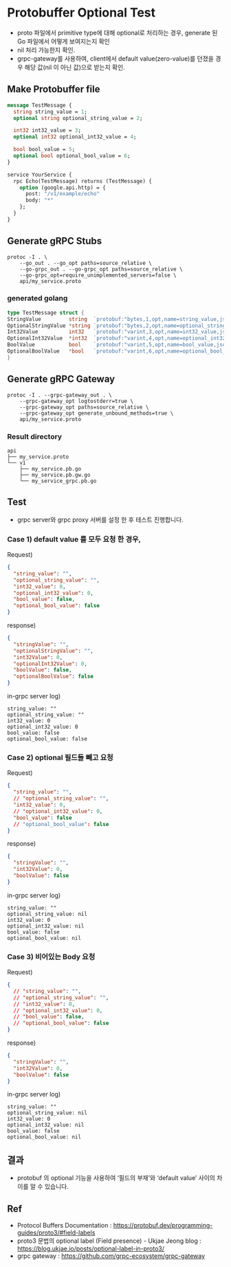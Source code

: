 # Protobuffer Optional Test

- proto 파일에서 primitive type에 대해 optional로 처리하는 경우, generate 된 Go 파일에서 어떻게 보여지는지 확인
- nil 처리 가능한지 확인.
- grpc-gateway를 사용하여, client에서 default value(zero-value)를 던졌을 경우 해당 값(nil 이 아닌 값)으로 받는지 확인.

## Make Protobuffer file

```protobuf
message TestMessage {
  string string_value = 1;
  optional string optional_string_value = 2;

  int32 int32_value = 3;
  optional int32 optional_int32_value = 4;

  bool bool_value = 5;
  optional bool optional_bool_value = 6;
}

service YourService {
  rpc Echo(TestMessage) returns (TestMessage) {
    option (google.api.http) = {
      post: "/v1/example/echo"
      body: "*"
    };
  }
}
```

## Generate gRPC Stubs

```shell
protoc -I . \
    --go_out . --go_opt paths=source_relative \
    --go-grpc_out . --go-grpc_opt paths=source_relative \
    --go-grpc_opt=require_unimplemented_servers=false \
    api/my_service.proto
```

### generated golang

```go
type TestMessage struct {
StringValue         string  `protobuf:"bytes,1,opt,name=string_value,json=stringValue,proto3" json:"string_value,omitempty"`
OptionalStringValue *string `protobuf:"bytes,2,opt,name=optional_string_value,json=optionalStringValue,proto3,oneof" json:"optional_string_value,omitempty"`
Int32Value          int32   `protobuf:"varint,3,opt,name=int32_value,json=int32Value,proto3" json:"int32_value,omitempty"`
OptionalInt32Value  *int32  `protobuf:"varint,4,opt,name=optional_int32_value,json=optionalInt32Value,proto3,oneof" json:"optional_int32_value,omitempty"`
BoolValue           bool    `protobuf:"varint,5,opt,name=bool_value,json=boolValue,proto3" json:"bool_value,omitempty"`
OptionalBoolValue   *bool   `protobuf:"varint,6,opt,name=optional_bool_value,json=optionalBoolValue,proto3,oneof" json:"optional_bool_value,omitempty"`
}
```

## Generate gRPC Gateway

```shell
protoc -I . --grpc-gateway_out . \    
    --grpc-gateway_opt logtostderr=true \
    --grpc-gateway_opt paths=source_relative \
    --grpc-gateway_opt generate_unbound_methods=true \
    api/my_service.proto
```

### Result directory

```plaintext
api
├── my_service.proto
└── v1
    ├── my_service.pb.go
    ├── my_service.pb.gw.go
    └── my_service_grpc.pb.go
```

## Test

- grpc server와 grpc proxy 서버를 설정 한 후 테스트 진행합니다.

### Case 1) default value 를 모두 요청 한 경우,

Request)

```json
{
  "string_value": "",
  "optional_string_value": "",
  "int32_value": 0,
  "optional_int32_value": 0,
  "bool_value": false,
  "optional_bool_value": false
}
```

response)

```json
{
  "stringValue": "",
  "optionalStringValue": "",
  "int32Value": 0,
  "optionalInt32Value": 0,
  "boolValue": false,
  "optionalBoolValue": false
}
```

in-grpc server log)

```
string_value: ""
optional_string_value: ""
int32_value: 0
optional_int32_value: 0
bool_value: false
optional_bool_value: false
```

### Case 2)  optional 필드들 빼고 요청

Request)

```json
{
  "string_value": "",
  // "optional_string_value": "",
  "int32_value": 0,
  // "optional_int32_value": 0,
  "bool_value": false
  // "optional_bool_value": false
}
```

response)

```json
{
  "stringValue": "",
  "int32Value": 0,
  "boolValue": false
}
```

in-grpc server log)

```
string_value: ""
optional_string_value: nil
int32_value: 0
optional_int32_value: nil
bool_value: false
optional_bool_value: nil
```

### Case 3)  비어있는 Body 요청

Request)

```json
{
  // "string_value": "",
  // "optional_string_value": "",
  // "int32_value": 0,
  // "optional_int32_value": 0,
  // "bool_value": false,
  // "optional_bool_value": false
}
```

response)

```json
{
  "stringValue": "",
  "int32Value": 0,
  "boolValue": false
}
```

in-grpc server log)

```
string_value: ""
optional_string_value: nil
int32_value: 0
optional_int32_value: nil
bool_value: false
optional_bool_value: nil
```

## 결과

- protobuf 의 optional 기능을 사용하여 ‘필드의 부재’와 ‘default value’ 사이의 차이를 알 수 있습니다.

## Ref

- Protocol Buffers Documentation : https://protobuf.dev/programming-guides/proto3/#field-labels
- proto3 문법의 optional label (Field presence) - Ukjae Jeong blog : https://blog.ukjae.io/posts/optional-label-in-proto3/
- grpc gateway : https://github.com/grpc-ecosystem/grpc-gateway
